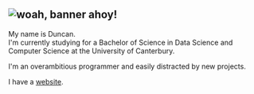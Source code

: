 ![woah, banner ahoy!](banner.gif)
 ---
My name is Duncan.  
I'm currently studying for a Bachelor of Science in Data Science and Computer Science at the University of Canterbury.

I'm an overambitious programmer and easily distracted by new projects.

I have a [website](https://duncy.nz/).



